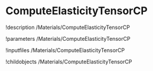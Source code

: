 <!-- MOOSE Documentation Stub: Remove this when content is added. -->

# ComputeElasticityTensorCP
!description /Materials/ComputeElasticityTensorCP

!parameters /Materials/ComputeElasticityTensorCP

!inputfiles /Materials/ComputeElasticityTensorCP

!childobjects /Materials/ComputeElasticityTensorCP
